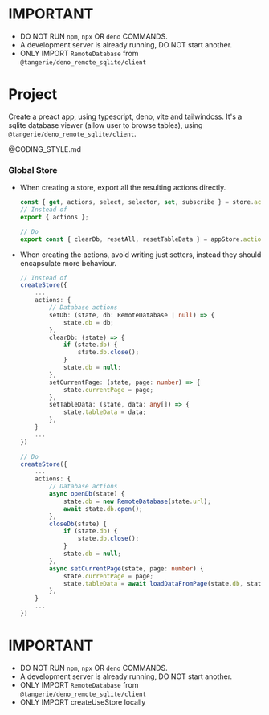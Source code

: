 # IMPORTANT
- DO NOT RUN `npm`, `npx` OR `deno` COMMANDS.
- A development server is already running, DO NOT start another.
- ONLY IMPORT `RemoteDatabase` from `@tangerie/deno_remote_sqlite/client`

# Project
Create a preact app, using typescript, deno, vite and tailwindcss. It's a sqlite database viewer (allow user to browse tables), using `@tangerie/deno_remote_sqlite/client`.

@CODING_STYLE.md

### Global Store
- When creating a store, export all the resulting actions directly.
    ```ts
    const { get, actions, select, selector, set, subscribe } = store.actions;
    // Instead of 
    export { actions };

    // Do
    export const { clearDb, resetAll, resetTableData } = appStore.actions;
    ```
- When creating the actions, avoid writing just setters, instead they should encapsulate more behaviour.
    ```ts
    // Instead of
    createStore({
        ...
        actions: {
            // Database actions
            setDb: (state, db: RemoteDatabase | null) => {
                state.db = db;
            },
            clearDb: (state) => {
                if (state.db) {
                    state.db.close();
                }
                state.db = null;
            },
            setCurrentPage: (state, page: number) => {
                state.currentPage = page;
            },
            setTableData: (state, data: any[]) => {
                state.tableData = data;
            },
        }
        ...
    })

    // Do
    createStore({
        ...
        actions: {
            // Database actions
            async openDb(state) {
                state.db = new RemoteDatabase(state.url);
                await state.db.open();
            },
            closeDb(state) {
                if (state.db) {
                    state.db.close();
                }
                state.db = null;
            },
            async setCurrentPage(state, page: number) {
                state.currentPage = page;
                state.tableData = await loadDataFromPage(state.db, state.currentPage);
            },
        }
        ...
    })
    ```

# IMPORTANT
- DO NOT RUN `npm`, `npx` OR `deno` COMMANDS.
- A development server is already running, DO NOT start another.
- ONLY IMPORT `RemoteDatabase` from `@tangerie/deno_remote_sqlite/client`
- ONLY IMPORT createUseStore locally
